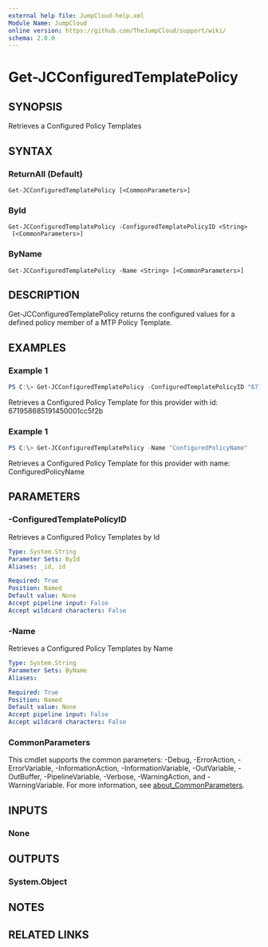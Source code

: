 ```yaml
---
external help file: JumpCloud-help.xml
Module Name: JumpCloud
online version: https://github.com/TheJumpCloud/support/wiki/
schema: 2.0.0
---
```


# Get-JCConfiguredTemplatePolicy

## SYNOPSIS

Retrieves a Configured Policy Templates

## SYNTAX

### ReturnAll (Default)
```
Get-JCConfiguredTemplatePolicy [<CommonParameters>]
```

### ById
```
Get-JCConfiguredTemplatePolicy -ConfiguredTemplatePolicyID <String>
 [<CommonParameters>]
```

### ByName
```
Get-JCConfiguredTemplatePolicy -Name <String> [<CommonParameters>]
```

## DESCRIPTION

Get-JCConfiguredTemplatePolicy returns the configured values for a defined policy member of a MTP Policy Template.

## EXAMPLES

### Example 1

```powershell
PS C:\> Get-JCConfiguredTemplatePolicy -ConfiguredTemplatePolicyID "671958685191450001cc5f2b"
```

Retrieves a Configured Policy Template for this provider with id: 671958685191450001cc5f2b

### Example 1

```powershell
PS C:\> Get-JCConfiguredTemplatePolicy -Name "ConfiguredPolicyName"
```

Retrieves a Configured Policy Template for this provider with name: ConfiguredPolicyName

## PARAMETERS

### -ConfiguredTemplatePolicyID

Retrieves a Configured Policy Templates by Id

```yaml
Type: System.String
Parameter Sets: ById
Aliases: _id, id

Required: True
Position: Named
Default value: None
Accept pipeline input: False
Accept wildcard characters: False
```

### -Name

Retrieves a Configured Policy Templates by Name

```yaml
Type: System.String
Parameter Sets: ByName
Aliases:

Required: True
Position: Named
Default value: None
Accept pipeline input: False
Accept wildcard characters: False
```

### CommonParameters
This cmdlet supports the common parameters: -Debug, -ErrorAction, -ErrorVariable, -InformationAction, -InformationVariable, -OutVariable, -OutBuffer, -PipelineVariable, -Verbose, -WarningAction, and -WarningVariable. For more information, see [about_CommonParameters](http://go.microsoft.com/fwlink/?LinkID=113216).

## INPUTS

### None
## OUTPUTS

### System.Object
## NOTES

## RELATED LINKS
